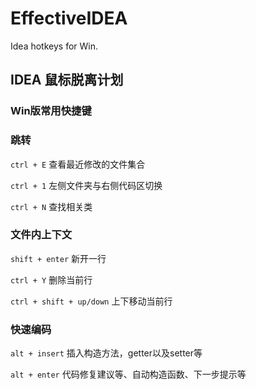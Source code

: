 # EffectiveIDEA
Idea hotkeys for Win.

## IDEA 鼠标脱离计划
### Win版常用快捷键

### 跳转

`ctrl + E` 查看最近修改的文件集合

`ctrl + 1` 左侧文件夹与右侧代码区切换

`ctrl + N` 查找相关类



### 文件内上下文

`shift + enter` 新开一行

`ctrl + Y` 删除当前行

`ctrl + shift + up/down` 上下移动当前行

### 快速编码

`alt + insert` 插入构造方法，getter以及setter等

`alt + enter`  代码修复建议等、自动构造函数、下一步提示等



